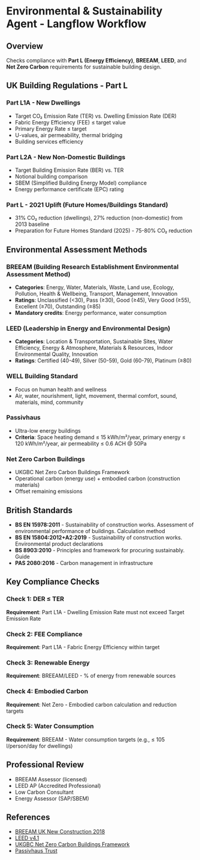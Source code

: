 # Environmental & Sustainability Agent - Langflow Workflow

## Overview

Checks compliance with **Part L (Energy Efficiency)**, **BREEAM**, **LEED**, and **Net Zero Carbon** requirements for sustainable building design.

## UK Building Regulations - Part L

### Part L1A - New Dwellings
- Target CO₂ Emission Rate (TER) vs. Dwelling Emission Rate (DER)
- Fabric Energy Efficiency (FEE) ≤ target value
- Primary Energy Rate ≤ target
- U-values, air permeability, thermal bridging
- Building services efficiency

### Part L2A - New Non-Domestic Buildings
- Target Building Emission Rate (BER) vs. TER
- Notional building comparison
- SBEM (Simplified Building Energy Model) compliance
- Energy performance certificate (EPC) rating

### Part L - 2021 Uplift (Future Homes/Buildings Standard)
- 31% CO₂ reduction (dwellings), 27% reduction (non-domestic) from 2013 baseline
- Preparation for Future Homes Standard (2025) - 75-80% CO₂ reduction

## Environmental Assessment Methods

### BREEAM (Building Research Establishment Environmental Assessment Method)
- **Categories**: Energy, Water, Materials, Waste, Land use, Ecology, Pollution, Health & Wellbeing, Transport, Management, Innovation
- **Ratings**: Unclassified (<30), Pass (≥30), Good (≥45), Very Good (≥55), Excellent (≥70), Outstanding (≥85)
- **Mandatory credits**: Energy performance, water consumption

### LEED (Leadership in Energy and Environmental Design)
- **Categories**: Location & Transportation, Sustainable Sites, Water Efficiency, Energy & Atmosphere, Materials & Resources, Indoor Environmental Quality, Innovation
- **Ratings**: Certified (40-49), Silver (50-59), Gold (60-79), Platinum (≥80)

### WELL Building Standard
- Focus on human health and wellness
- Air, water, nourishment, light, movement, thermal comfort, sound, materials, mind, community

### Passivhaus
- Ultra-low energy buildings
- **Criteria**: Space heating demand ≤ 15 kWh/m²/year, primary energy ≤ 120 kWh/m²/year, air permeability ≤ 0.6 ACH @ 50Pa

### Net Zero Carbon Buildings
- UKGBC Net Zero Carbon Buildings Framework
- Operational carbon (energy use) + embodied carbon (construction materials)
- Offset remaining emissions

## British Standards

- **BS EN 15978:2011** - Sustainability of construction works. Assessment of environmental performance of buildings. Calculation method
- **BS EN 15804:2012+A2:2019** - Sustainability of construction works. Environmental product declarations
- **BS 8903:2010** - Principles and framework for procuring sustainably. Guide
- **PAS 2080:2016** - Carbon management in infrastructure

## Key Compliance Checks

### Check 1: DER ≤ TER
**Requirement**: Part L1A - Dwelling Emission Rate must not exceed Target Emission Rate

### Check 2: FEE Compliance
**Requirement**: Part L1A - Fabric Energy Efficiency within target

### Check 3: Renewable Energy
**Requirement**: BREEAM/LEED - % of energy from renewable sources

### Check 4: Embodied Carbon
**Requirement**: Net Zero - Embodied carbon calculation and reduction targets

### Check 5: Water Consumption
**Requirement**: BREEAM - Water consumption targets (e.g., ≤ 105 l/person/day for dwellings)

## Professional Review

- BREEAM Assessor (licensed)
- LEED AP (Accredited Professional)
- Low Carbon Consultant
- Energy Assessor (SAP/SBEM)

## References

- [BREEAM UK New Construction 2018](https://www.breeam.com/)
- [LEED v4.1](https://www.usgbc.org/leed)
- [UKGBC Net Zero Carbon Buildings Framework](https://www.ukgbc.org/)
- [Passivhaus Trust](https://www.passivhaustrust.org.uk/)
